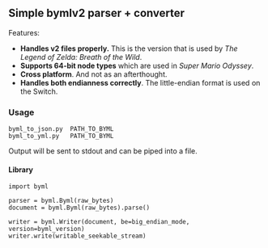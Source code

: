 ## Simple bymlv2 parser + converter

Features:

* **Handles v2 files properly.** This is the version that is used by
*The Legend of Zelda: Breath of the Wild*.
* **Supports 64-bit node types** which are used in *Super Mario Odyssey*.
* **Cross platform**. And not as an afterthought.
* **Handles both endianness correctly**. The little-endian format is used on the Switch.

### Usage

```
byml_to_json.py  PATH_TO_BYML
byml_to_yml.py   PATH_TO_BYML
```

Output will be sent to stdout and can be piped into a file.

#### Library

```
import byml

parser = byml.Byml(raw_bytes)
document = byml.Byml(raw_bytes).parse()

writer = byml.Writer(document, be=big_endian_mode, version=byml_version)
writer.write(writable_seekable_stream)
```
